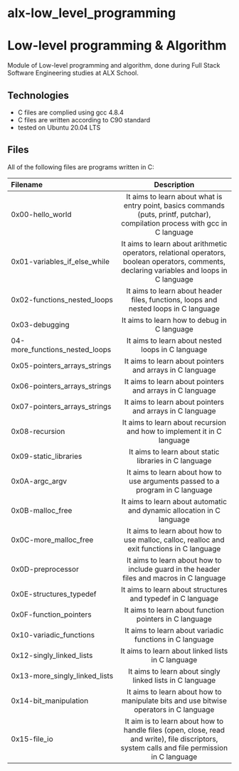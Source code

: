 # alx-low_level_programming
# Low-level programming & Algorithm
Module of Low-level programming and algorithm, done during Full Stack Software Engineering studies at ALX School.

## Technologies

* C files are complied using gcc 4.8.4
* C files are written according to C90 standard
* tested on Ubuntu 20.04 LTS

## Files

 All of the following files are programs written in C:

| Filename |	Description |
|:---------|:--------------:|
| 0x00-hello_world |	It aims to learn about what is entry point, basics commands (puts, printf, putchar), compilation process with gcc in C language|
| 0x01-variables_if_else_while |	It aims to learn about arithmetic operators, relational operators, boolean operators, comments, declaring variables and loops in C language|
| 0x02-functions_nested_loops |	It aims to learn about header files, functions, loops and nested loops in C language|
| 0x03-debugging |	It aims to learn how to debug in C language|
| 04-more_functions_nested_loops | It aims to learn about nested loops in C language|
| 0x05-pointers_arrays_strings |	It aims to learn about pointers and arrays in C language|
| 0x06-pointers_arrays_strings |	It aims to learn about pointers and arrays in C language|
| 0x07-pointers_arrays_strings |	It aims to learn about pointers and arrays in C language|
| 0x08-recursion |	It aims to learn about recursion and how to implement it in C language|
| 0x09-static_libraries | 	It aims to learn about static libraries in C language|
| 0x0A-argc_argv |	It aims to learn about how to use arguments passed to a program in C language|
| 0x0B-malloc_free |	It aims to learn about automatic and dynamic allocation in C language|
| 0x0C-more_malloc_free | 	It aims to learn about how to use malloc, calloc, realloc and exit functions in C language|
| 0x0D-preprocessor |	It aims to learn about how to include guard in the header files and macros in C language|
| 0x0E-structures_typedef  |	It aims to learn about structures and typedef in C language|
| 0x0F-function_pointers |	It aims to learn about function pointers in C language|
| 0x10-variadic_functions |	It aims to learn about variadic functions in C language|
| 0x12-singly_linked_lists |	It aims to learn about linked lists in C language|
| 0x13-more_singly_linked_lists |	It aims to learn about singly linked lists in C language|
| 0x14-bit_manipulation |	It aims to learn about how to manipulate bits and use bitwise operators in C language|
| 0x15-file_io | It aim is to learn about how to handle files (open, close, read and write), file discriptors, system calls and file permission in C language|
